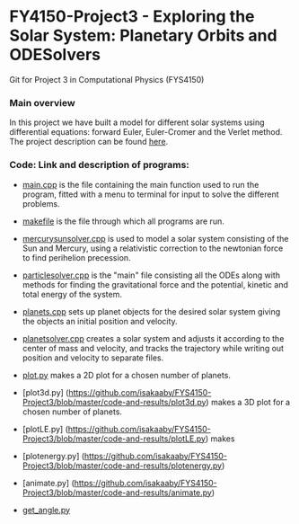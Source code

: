 # FY4150-Project3 - Exploring the Solar System: Planetary Orbits and ODESolvers
Git for Project 3 in Computational Physics (FYS4150) 

### Main overview
In this project we have built a model for different solar systems using differential equations: forward Euler, Euler-Cromer and the Verlet method. The project description can be found [here](https://github.com/isakaaby/FYS4150-Project3/blob/master/Report/Project3.pdf).


### Code: Link and description of programs:
- [main.cpp](https://github.com/isakaaby/FYS4150-Project3/blob/master/code-and-results/main.cpp) is the file containing the main function used to run the program, fitted with a menu to terminal for input to solve the different problems.

- [makefile](https://github.com/isakaaby/FYS4150-Project3/blob/master/code-and-results/makefile) is the file through which all programs are run.

- [mercurysunsolver.cpp](https://github.com/isakaaby/FYS4150-Project3/blob/master/code-and-results/mercurysunsolver.cpp) is used to model a solar system consisting of the Sun and Mercury, using a relativistic correction to the newtonian force to find perihelion precession.

- [particlesolver.cpp](https://github.com/isakaaby/FYS4150-Project3/blob/master/code-and-results/particlesolver.cpp) is the "main" file consisting all the ODEs along with methods for finding the gravitational force and the potential, kinetic and total energy of the system.

- [planets.cpp](https://github.com/isakaaby/FYS4150-Project3/blob/master/code-and-results/planets.cpp) sets up planet objects for the desired solar system giving the objects an initial position and velocity.

- [planetsolver.cpp](https://github.com/isakaaby/FYS4150-Project3/blob/master/code-and-results/planetsolver.cpp) creates a solar system and adjusts it according to the center of mass and velocity, and tracks the trajectory while writing out position and velocity to separate files.

- [plot.py](https://github.com/isakaaby/FYS4150-Project3/blob/master/code-and-results/plot.py) makes a 2D plot for a chosen number of planets.

- [plot3d.py] (https://github.com/isakaaby/FYS4150-Project3/blob/master/code-and-results/plot3d.py) makes a 3D plot for a chosen number of planets.

- [plotLE.py] (https://github.com/isakaaby/FYS4150-Project3/blob/master/code-and-results/plotLE.py) makes 

- [plotenergy.py] (https://github.com/isakaaby/FYS4150-Project3/blob/master/code-and-results/plotenergy.py)

- [animate.py] (https://github.com/isakaaby/FYS4150-Project3/blob/master/code-and-results/animate.py)

- [get_angle.py](https://github.com/isakaaby/FYS4150-Project3/blob/master/code-and-results/get_angle.py)
